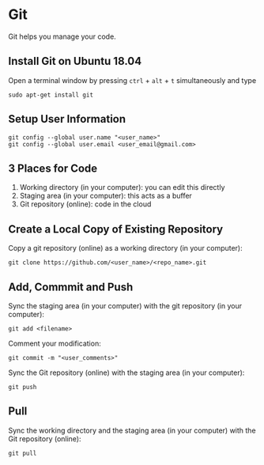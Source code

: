 # Git

Git helps you manage your code.

## Install Git on Ubuntu 18.04

Open a terminal window by pressing `ctrl` + `alt` + `t` simultaneously and type

```
sudo apt-get install git
```

## Setup User Information

```
git config --global user.name "<user_name>"
git config --global user.email <user_email@gmail.com>
```

## 3 Places for Code

1. Working directory (in your computer): you can edit this directly
2. Staging area (in your computer): this acts as a buffer
3. Git repository (online): code in the cloud

## Create a Local Copy of Existing Repository

Copy a git repository (online) as a working directory (in your computer):

```
git clone https://github.com/<user_name>/<repo_name>.git
```

## Add, Commmit and Push

Sync the staging area (in your computer) with the git repository (in your computer):

```
git add <filename>
```

Comment your modification:

```
git commit -m "<user_comments>"
```

Sync the Git repository (online) with the staging area (in your computer):

```
git push
```

## Pull

Sync the working directory and the staging area (in your computer) with the Git repository (online):

```
git pull
```

